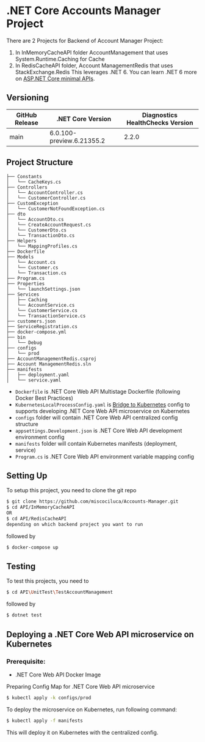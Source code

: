 
# .NET Core Accounts Manager Project

There are 2 Projects for Backend of Account Manager Project:
1) In InMemoryCacheAPI folder AccountManagement that uses System.Runtime.Caching for Cache
2) In RedisCacheAPI folder, Account ManagementRedis that uses StackExchange.Redis
This leverages .NET 6. You can learn .NET 6 more on [ASP.NET Core minimal APIs](https://www.dotnetthailand.com/web-frameworks/asp-net-core/asp-net-core-minimal-apis).

## Versioning
| GitHub Release | .NET Core Version | Diagnostics HealthChecks Version |
|----------------|------------ |---------------------|
| main | 6.0.100-preview.6.21355.2 | 2.2.0 |

## Project Structure
```
├── Constants
│   └── CacheKeys.cs
├── Controllers
│   └── AccountController.cs
│   └── CustomerController.cs
├── CustomException
│   └── CustomerNotFoundException.cs
├── dto
│   └── AccountDto.cs
│   └── CreateAccountRequest.cs
│   └── CustomerDto.cs
│   └── TransactionDto.cs
├── Helpers
│   └── MappingProfiles.cs
├── Dockerfile
├── Models
│   └── Account.cs
│   └── Customer.cs
│   └── Transaction.cs
├── Program.cs
├── Properties
│   └── launchSettings.json
├── Services
│   ├── Caching 
│   └── AccountService.cs
│   └── CustomerService.cs
│   └── TransactionService.cs
├── customers.json
├── ServiceRegistration.cs
├── docker-compose.yml
├── bin
│   └── Debug
├── configs
│   └── prod
├── AccountManagementRedis.csproj
├── Account ManagementRedis.sln
├── manifests
│   ├── deployment.yaml
│   └── service.yaml
```

- `Dockerfile` is .NET Core Web API Multistage Dockerfile (following Docker Best Practices)
- `KubernetesLocalProcessConfig.yaml` is [Bridge to Kubernetes](https://devblogs.microsoft.com/visualstudio/bridge-to-kubernetes-ga/) config to supports developing .NET Core Web API microservice on Kubernetes
- `configs` folder will contain .NET Core Web API centralized config structure
- `appsettings.Development.json` is .NET Core Web API development environment config
- `manifests` folder will contain Kubernetes manifests (deployment, service)
- `Program.cs` is .NET Core Web API environment variable mapping config 

## Setting Up

To setup this project, you need to clone the git repo

```sh
$ git clone https://github.com/miscociluca/Accounts-Manager.git
$ cd API/InMemoryCacheAPI
OR
$ cd API/RedisCacheAPI
depending on which backend project you want to run
```

followed by

```sh
$ docker-compose up
```

## Testing 
To test this projects, you need to 
```sh
$ cd API\UnitTest\TestAccountManagement
```
followed by

```sh
$ dotnet test
```

## Deploying a .NET Core Web API microservice on Kubernetes

### Prerequisite:

- .NET Core Web API Docker Image

Preparing Config Map for .NET Core Web API microservice

```sh
$ kubectl apply -k configs/prod
```

To deploy the microservice on Kubernetes, run following command:

```sh
$ kubectl apply -f manifests
```

This will deploy it on Kubernetes with the centralized config.
